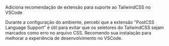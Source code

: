 Adiciona recomendação de extensão para suporte ao TailwindCSS no VSCode

Durante a configuração do ambiente, percebi que a extensão "PostCSS Language Support" é útil para evitar que os seletores do TailwindCSS sejam marcados como erro no arquivo CSS. Recomendo sua instalação para melhorar a experiência de desenvolvimento no VSCode.
